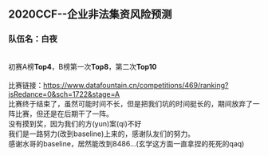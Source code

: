 ## 2020CCF--企业非法集资风险预测
### 队伍名：白夜
<br>初赛A榜**Top4**，B榜第一次**Top8**，第二次**Top10**
<br>
<br>比赛链接：https://www.datafountain.cn/competitions/469/ranking?isRedance=0&sch=1722&stage=A
<br>比赛终于结束了，虽然可能时间不长，但是把我们坑的时间挺长的，期间放弃了一阵比赛，但还是在后期干了一阵。
<br>没有摸到奖，因为我们的方(yun)案(qi)不好
<br>我们是一路努力(改到baseline)上来的，感谢队友们的努力。
<br>感谢水哥的baseline，居然能改到8486...(玄学这方面一直拿捏的死死的qaq)
